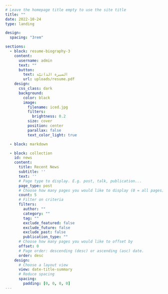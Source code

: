 ```yaml
---
# Leave the homepage title empty to use the site title
title: ""
date: 2022-10-24
type: landing

design:
  spacing: "3rem"

sections:
  - block: resume-biography-3
    content:
      username: admin
      text: ""
      button:
        text: السيرة الذاتيّة
        url: uploads/resume.pdf
    design:
      css_class: dark
      background:
        color: black
        image:
          filename: iced.jpg
          filters:
            brightness: 0.2
          size: cover
          position: center
          parallax: false
          text_color_light: true

  - block: markdown

  - block: collection
    id: news
    content:
      title: Recent News
      subtitle: ''
      text: ''
      # Page type to display. E.g. post, talk, publication...
      page_type: post
      # Choose how many pages you would like to display (0 = all pages)
      count: 5
      # Filter on criteria
      filters:
        author: ""
        category: ""
        tag: ""
        exclude_featured: false
        exclude_future: false
        exclude_past: false
        publication_type: ""
      # Choose how many pages you would like to offset by
      offset: 0
      # Page order: descending (desc) or ascending (asc) date.
      order: desc
    design:
      # Choose a layout view
      view: date-title-summary
      # Reduce spacing
      spacing:
        padding: [0, 0, 0, 0]
---
```

